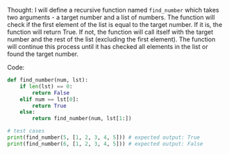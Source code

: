  Thought: I will define a recursive function named `find_number` which takes two arguments - a target number and a list of numbers. The function will check if the first element of the list is equal to the target number. If it is, the function will return True. If not, the function will call itself with the target number and the rest of the list (excluding the first element). The function will continue this process until it has checked all elements in the list or found the target number.

   Code:
   ```python
   def find_number(num, lst):
       if len(lst) == 0:
           return False
       elif num == lst[0]:
           return True
       else:
           return find_number(num, lst[1:])

   # test cases
   print(find_number(5, [1, 2, 3, 4, 5])) # expected output: True
   print(find_number(6, [1, 2, 3, 4, 5])) # expected output: False
   ```